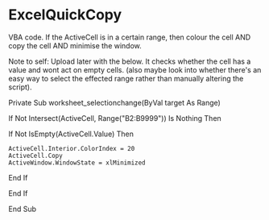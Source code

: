# ExcelQuickCopy

VBA code.
If the ActiveCell is in a certain range, then colour the cell AND copy the cell AND minimise the window.


Note to self:
Upload later with the below. It checks whether the cell has a value and wont act on empty cells.
(also maybe look into whether there's an easy way to select the effected range rather than manually altering the script).

Private Sub worksheet_selectionchange(ByVal target As Range)

 If Not Intersect(ActiveCell, Range("B2:B9999")) Is Nothing Then
  
  If Not IsEmpty(ActiveCell.Value) Then
  
    ActiveCell.Interior.ColorIndex = 20
    ActiveCell.Copy
    ActiveWindow.WindowState = xlMinimized
  
  End If
 
 End If
 
End Sub
